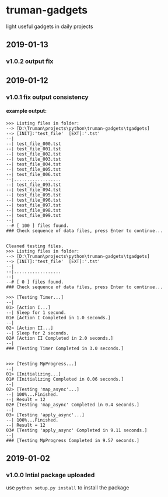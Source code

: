# truman-gadgets
light useful gadgets in daily projects
## 2019-01-13
### v1.0.2 output fix
## 2019-01-12
### v1.0.1 fix output consistency
#### example output:
```
>>> Listing files in folder:
--> [D:\Truman\projects\python\truman-gadgets\tgadgets]
--> [INIT]:'test_file'	[EXT]:'.tst'
--|
--| test_file_000.tst
--| test_file_001.tst
--| test_file_002.tst
--| test_file_003.tst
--| test_file_004.tst
--| test_file_005.tst
--| test_file_006.tst
--|..................
--| test_file_093.tst
--| test_file_094.tst
--| test_file_095.tst
--| test_file_096.tst
--| test_file_097.tst
--| test_file_098.tst
--| test_file_099.tst
--|
--# [ 100 ] files found.
### Check sequence of data files, press Enter to continue...


Cleaned testing files.
>>> Listing files in folder:
--> [D:\Truman\projects\python\truman-gadgets\tgadgets]
--> [INIT]:'test_file'	[EXT]:'.tst'
--|
--|..................
--|
--# [ 0 ] files found.
### Check sequence of data files, press Enter to continue...

>>> [Testing Timer...]
--|
01> [Action I...]
--| Sleep for 1 second.
01# [Action I Completed in 1.0 seconds.]
--|
02> [Action II...]
--| Sleep for 2 seconds.
02# [Action II Completed in 2.0 seconds.]
--|
### [Testing Timer Completed in 3.0 seconds.]


>>> [Testing MpProgress...]
--|
01> [Initializing...]
01# [Initializing Completed in 0.06 seconds.]
--|
02> [Testing 'map_async'...]
--| 100%...Finished.
--| Result = 12
02# [Testing 'map_async' Completed in 0.4 seconds.]
--|
03> [Testing 'apply_async'...]
--| 100%...Finished.
--| Result = 12
03# [Testing 'apply_async' Completed in 9.11 seconds.]
--|
### [Testing MpProgress Completed in 9.57 seconds.]

```
## 2019-01-02
### v1.0.0 Intial package uploaded
use `python setup.py install` to install the package
